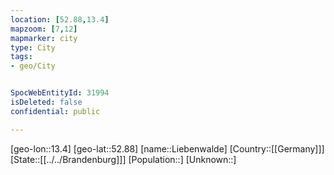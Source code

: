 ```yaml
---
location: [52.88,13.4]
mapzoom: [7,12] 
mapmarker: city 
type: City
tags:
- geo/City


SpocWebEntityId: 31994
isDeleted: false
confidential: public

---
```

[geo-lon::13.4]
[geo-lat::52.88]
[name::Liebenwalde]
[Country::[[Germany]]]
[State::[[../../Brandenburg]]]
[Population::]
[Unknown::]

